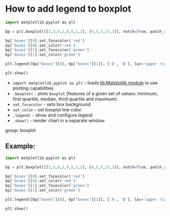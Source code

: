 # How to add legend to boxplot

```python
import matplotlib.pyplot as plt

bp = plt.boxplot([[2,3,6,2,4,5,1,2], [4,5,7,17,3]], notch=True, patch_artist=True)

bp['boxes'][0].set_facecolor('red')
bp['boxes'][0].set_color('red')
bp['boxes'][1].set_facecolor('green')
bp['boxes'][1].set_color('green')

plt.legend([bp["boxes"][0], bp["boxes"][1]], ['A', 'B'], loc='upper right')

plt.show()
```

- `import matplotlib.pyplot as plt` - loads [lib:Matplotlib module](python-matplotlib/how-to-install-matplotlib-python-lib-in-ubuntu-ubuntuversion) to use plotting capabilities
- `.boxplot(` - plots `boxplot` (features of a given set of values: minimum, first quartile, median, third quartile and maximum)
- `set_facecolor` - sets box background
- `set_color` - set boxplot line color
- `.legend(` - show and configure legend
- `.show()` - render chart in a separate window

group: boxplot

## Example: 
```python
import matplotlib.pyplot as plt

bp = plt.boxplot([[2,3,6,2,4,5,1,2], [4,5,7,17,3]], notch=True, patch_artist=True)

bp['boxes'][0].set_facecolor('red')
bp['boxes'][0].set_color('red')
bp['boxes'][1].set_facecolor('green')
bp['boxes'][1].set_color('green')

plt.legend([bp["boxes"][0], bp["boxes"][1]], ['A', 'B'], loc='upper right')

plt.show()
```

